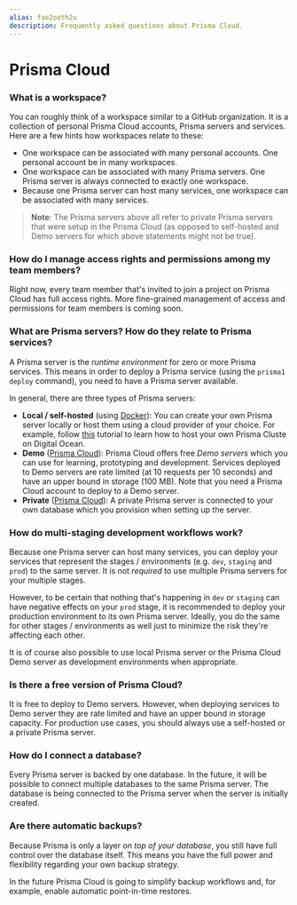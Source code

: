 ```yaml
---
alias: fae2ooth2u
description: Frequently asked questions about Prisma Cloud.
---
```


# Prisma Cloud

### What is a workspace?

You can roughly think of a workspace similar to a GitHub organization. It is a collection of personal Prisma Cloud accounts, Prisma servers and services. Here are a few hints how workspaces relate to these:

- One workspace can be associated with many personal accounts. One personal account be in many workspaces.
- One workspace can be associated with many Prisma servers. One Prisma server is always connected to exactly one workspace.
- Because one Prisma server can host many services, one workspace can be associated with many services.

> **Note**: The Prisma servers above all refer to private Prisma servers that were setup in the Prisma Cloud (as opposed to self-hosted and Demo servers for which above statements might not be true).

### How do I manage access rights and permissions among my team members?

Right now, every team member that's invited to join a project on Prisma Cloud has full access rights. More fine-grained management of access and permissions for team members is coming soon.

### What are Prisma servers? How do they relate to Prisma services?

A Prisma server is the _runtime environment_ for zero or more Prisma services. This means in order to deploy a Prisma service (using the `prisma1 deploy` command), you need to have a Prisma server available.

In general, there are three types of Prisma servers:

- **Local / self-hosted** (using [Docker](https://www.docker.com/)): You can create your own Prisma server locally or host them using a cloud provider of your choice. For example, follow [this](!alias-texoo9aemu) tutorial to learn how to host your own Prisma Cluste on Digital Ocean.
- **Demo** ([Prisma Cloud](https://www.prismagraphql.com/cloud)): Prisma Cloud offers free _Demo servers_ which you can use for learning, prototyping and development. Services deployed to Demo servers are rate limited (at 10 requests per 10 seconds) and have an upper bound in storage (100 MB). Note that you need a Prisma Cloud account to deploy to a Demo server.
- **Private** ([Prisma Cloud](https://www.prismagraphql.com/cloud)): A private Prisma server is connected to your own database which you provision when setting up the server.

### How do multi-staging development workflows work?

Because one Prisma server can host many services, you can deploy your services that represent the stages / environments (e.g. `dev`, `staging` and `prod`) to the same server. It is not _required_ to use multiple Prisma servers for your multiple stages.

However, to be certain that nothing that's happening in `dev` or `staging` can have negative effects on your `prod` stage, it is recommended to deploy your production environment to its own Prisma server. Ideally, you do the same for other stages / environments as well just to minimize the risk they're affecting each other.

It is of course also possible to use local Prisma server or the Prisma Cloud Demo server as development environments when appropriate.

### Is there a free version of Prisma Cloud?

It is free to deploy to Demo servers. However, when deploying services to Demo server they are rate limited and have an upper bound in storage capacity. For production use cases, you should always use a self-hosted or a private Prisma server.

### How do I connect a database?

Every Prisma server is backed by one database. In the future, it will be possible to connect multiple databases to the same Prisma server. The database is being connected to the Prisma server when the server is initially created.

### Are there automatic backups?

Because Prisma is only a layer _on top of your database_, you still have full control over the database itself. This means you have the full power and flexibility regarding your own backup strategy.

In the future Prisma Cloud is going to simplify backup workflows and, for example, enable automatic point-in-time restores.

